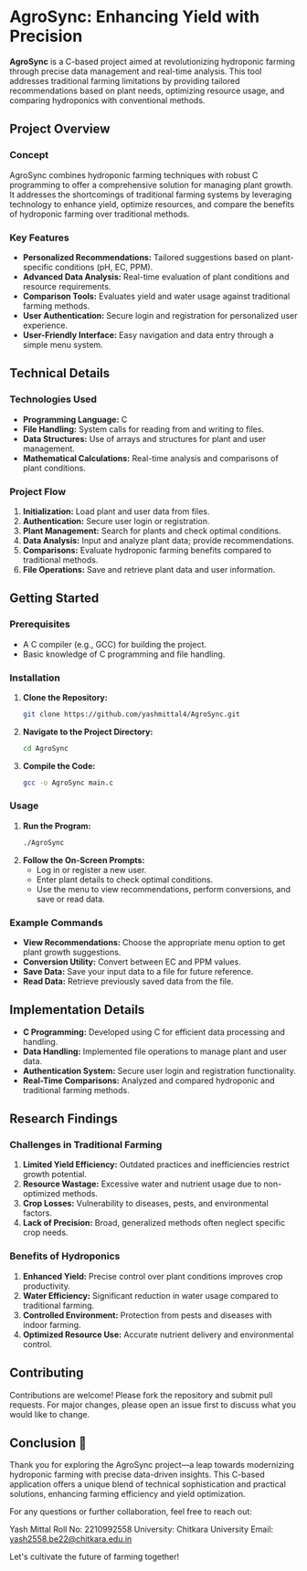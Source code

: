 # AgroSync: Enhancing Yield with Precision

**AgroSync** is a C-based project aimed at revolutionizing hydroponic farming through precise data management and real-time analysis. This tool addresses traditional farming limitations by providing tailored recommendations based on plant needs, optimizing resource usage, and comparing hydroponics with conventional methods.

## Project Overview

### **Concept**
AgroSync combines hydroponic farming techniques with robust C programming to offer a comprehensive solution for managing plant growth. It addresses the shortcomings of traditional farming systems by leveraging technology to enhance yield, optimize resources, and compare the benefits of hydroponic farming over traditional methods.

### **Key Features**
- **Personalized Recommendations:** Tailored suggestions based on plant-specific conditions (pH, EC, PPM).
- **Advanced Data Analysis:** Real-time evaluation of plant conditions and resource requirements.
- **Comparison Tools:** Evaluates yield and water usage against traditional farming methods.
- **User Authentication:** Secure login and registration for personalized user experience.
- **User-Friendly Interface:** Easy navigation and data entry through a simple menu system.

## Technical Details

### **Technologies Used**
- **Programming Language:** C
- **File Handling:** System calls for reading from and writing to files.
- **Data Structures:** Use of arrays and structures for plant and user management.
- **Mathematical Calculations:** Real-time analysis and comparisons of plant conditions.

### **Project Flow**
1. **Initialization:** Load plant and user data from files.
2. **Authentication:** Secure user login or registration.
3. **Plant Management:** Search for plants and check optimal conditions.
4. **Data Analysis:** Input and analyze plant data; provide recommendations.
5. **Comparisons:** Evaluate hydroponic farming benefits compared to traditional methods.
6. **File Operations:** Save and retrieve plant data and user information.

## Getting Started

### **Prerequisites**
- A C compiler (e.g., GCC) for building the project.
- Basic knowledge of C programming and file handling.

### **Installation**
1. **Clone the Repository:**
    ```bash
    git clone https://github.com/yashmittal4/AgroSync.git
    ```
2. **Navigate to the Project Directory:**
    ```bash
    cd AgroSync
    ```
3. **Compile the Code:**
    ```bash
    gcc -o AgroSync main.c
    ```

### **Usage**
1. **Run the Program:**
    ```bash
    ./AgroSync
    ```
2. **Follow the On-Screen Prompts:**
    - Log in or register a new user.
    - Enter plant details to check optimal conditions.
    - Use the menu to view recommendations, perform conversions, and save or read data.

### **Example Commands**
- **View Recommendations:** Choose the appropriate menu option to get plant growth suggestions.
- **Conversion Utility:** Convert between EC and PPM values.
- **Save Data:** Save your input data to a file for future reference.
- **Read Data:** Retrieve previously saved data from the file.

## Implementation Details

- **C Programming:** Developed using C for efficient data processing and handling.
- **Data Handling:** Implemented file operations to manage plant and user data.
- **Authentication System:** Secure user login and registration functionality.
- **Real-Time Comparisons:** Analyzed and compared hydroponic and traditional farming methods.

## Research Findings

### **Challenges in Traditional Farming**
1. **Limited Yield Efficiency:** Outdated practices and inefficiencies restrict growth potential.
2. **Resource Wastage:** Excessive water and nutrient usage due to non-optimized methods.
3. **Crop Losses:** Vulnerability to diseases, pests, and environmental factors.
4. **Lack of Precision:** Broad, generalized methods often neglect specific crop needs.

### **Benefits of Hydroponics**
1. **Enhanced Yield:** Precise control over plant conditions improves crop productivity.
2. **Water Efficiency:** Significant reduction in water usage compared to traditional farming.
3. **Controlled Environment:** Protection from pests and diseases with indoor farming.
4. **Optimized Resource Use:** Accurate nutrient delivery and environmental control.

## Contributing

Contributions are welcome! Please fork the repository and submit pull requests. For major changes, please open an issue first to discuss what you would like to change.

## Conclusion 🌟
Thank you for exploring the AgroSync project—a leap towards modernizing hydroponic farming with precise data-driven insights. This C-based application offers a unique blend of technical sophistication and practical solutions, enhancing farming efficiency and yield optimization.

For any questions or further collaboration, feel free to reach out:

Yash Mittal
Roll No: 2210992558
University: Chitkara University
Email: yash2558.be22@chitkara.edu.in

Let's cultivate the future of farming together!
